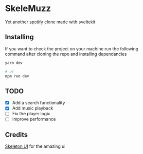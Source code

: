 # SkeleMuzz

Yet another spotify clone made with sveltekit

## Installing

If you want to check the project on your machine run the following command after
cloning the repo and installing dependancies

```bash
yarn dev

# or
npm run dev
```

## TODO

- [x] Add a search functionality
- [x] Add music playback
- [ ] Fix the player logic
- [ ] Improve performance

## Credits

[Skeleton UI](https://github.com/skeletonlabs/skeleton) for the amazing ui
